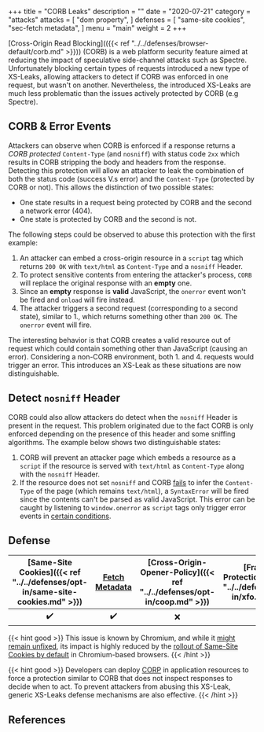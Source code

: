 +++
title = "CORB Leaks"
description = ""
date = "2020-07-21"
category = "attacks"
attacks = [
    "dom property",
]
defenses = [
    "same-site cookies",
    "sec-fetch metadata",
]
menu = "main"
weight = 2
+++

[Cross-Origin Read Blocking](({{< ref "../../defenses/browser-default/corb.md" >}})) (CORB) is a web platform security feature aimed at reducing the impact of speculative side-channel attacks such as Spectre. Unfortunately blocking certain types of requests introduced a new type of XS-Leaks, allowing attackers to detect if CORB was enforced in one request, but wasn't on another. Nevertheless, the introduced XS-Leaks are much less problematic than the issues actively protected by CORB (e.g Spectre).

## CORB & Error Events


Attackers can observe when CORB is enforced if a response returns a *CORB protected* `Content-Type` (and `nosniff`) with status code `2xx` which results in CORB stripping the body and headers from the response. Detecting this protection will allow an attacker to leak the combination of both the status code (success V.s error) and the `Content-Type` (protected by CORB or not). This allows the distinction of two possible states: 
- One state results in a request being protected by CORB and the second a network error (404). 
- One state is protected by CORB and the second is not.

The following steps could be observed to abuse this protection with the first example:

1. An attacker can embed a cross-origin resource in a `script` tag which returns `200 OK` with `text/html` as `Content-Type` and a `nosniff` Header.
2. To protect sensitive contents from entering the attacker's process, `CORB` will replace the original response with an **empty** one. 
3. Since an **empty** response is **valid** JavaScript, the `onerror` event won't be fired and `onload` will fire instead. 
4. The attacker triggers a second request (corresponding to a second state), similar to 1., which returns something other than `200 OK`. The `onerror` event will fire.

The interesting behavior is that CORB creates a valid resource out of request which could contain something other than JavaScript (causing an error). Considering a non-CORB environment, both 1. and 4. requests would trigger an error. This introduces an XS-Leak as these situations are now distinguishable.

## Detect `nosniff` Header

CORB could also allow attackers do detect when the `nosniff` Header is present in the request. This problem originated due to the fact CORB is only enforced depending on the presence of this header and some sniffing algorithms. The example below shows two distinguishable states:

1. CORB will prevent an attacker page which embeds a resource as a `script` if the resource is served with `text/html` as `Content-Type` along with the `nosniff` Header. 
2. If the resource does not set `nosniff` and CORB [fails](https://chromium.googlesource.com/chromium/src/+/master/services/network/cross_origin_read_blocking_explainer.md#what-types-of-content-are-protected-by-corb) to infer the `Content-Type` of the page (which remains `text/html`), a `SyntaxError` will be fired since the contents can't be parsed as valid JavaScript. This error can be caught by listening to `window.onerror` as `script` tags only trigger error events in [certain conditions](https://developer.mozilla.org/en-US/docs/Web/API/HTMLScriptElement).

## Defense


| [Same-Site Cookies]({{< ref "../../defenses/opt-in/same-site-cookies.md" >}})  | [Fetch Metadata](https://TODO)  | [Cross-Origin-Opener-Policy]({{< ref "../../defenses/opt-in/coop.md" >}})  |  [Framing Protections]({{< ref "../../defenses/opt-in/xfo.md" >}}) |
|:------------------:|:---------------:|:-----:|:--------------------:|
|         ✔️         |      ✔️         |  ❌   |          ❌         |


{{< hint good >}}
This issue is known by Chromium, and while it [might remain unfixed](https://docs.google.com/document/d/1kdqstoT1uH5JafGmRXrtKE4yVfjUVmXitjcvJ4tbBvM/edit?ts=5f2c8004), its impact is highly reduced by the [rollout of Same-Site Cookies by default](https://blog.chromium.org/2020/05/resuming-samesite-cookie-changes-in-july.html) in Chromium-based browsers.
{{< /hint >}}

{{< hint good >}}
Developers can deploy [CORP](https://TODO) in application resources to force a protection similar to CORB that does not inspect responses to decide when to act. To prevent attackers from abusing this XS-Leak, generic XS-Leaks defense mechanisms are also effective.
{{< /hint >}}

## References

[^1]: CORB vs side channels, [link](https://docs.google.com/document/d/1kdqstoT1uH5JafGmRXrtKE4yVfjUVmXitjcvJ4tbBvM/edit?ts=5f2c8004)
